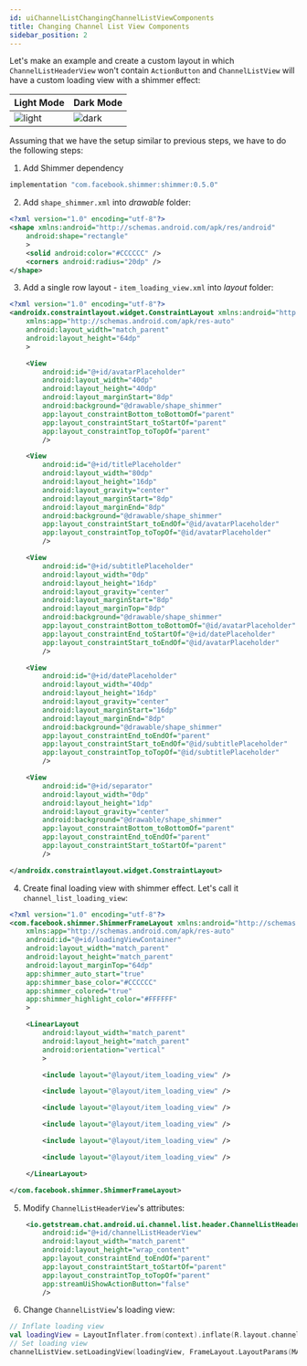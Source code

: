 ```yaml
---
id: uiChannelListChangingChannelListViewComponents
title: Changing Channel List View Components
sidebar_position: 2
---
```

Let's make an example and create a custom layout in which `ChannelListHeaderView` won't contain `ActionButton` and `ChannelListView` will have a custom loading view with a shimmer effect:

| Light Mode | Dark Mode |
| --- | --- |
|![light](https://user-images.githubusercontent.com/17440581/108346797-10004c00-71e0-11eb-813b-c807067eb146.png)|![dark](https://user-images.githubusercontent.com/17440581/108346793-0f67b580-71e0-11eb-97f1-1adb99d92443.png)|

Assuming that we have the setup similar to previous steps, we have to do the following steps:
1. Add Shimmer dependency
```groovy
implementation "com.facebook.shimmer:shimmer:0.5.0"
```
2. Add `shape_shimmer.xml` into _drawable_ folder:
```xml
<?xml version="1.0" encoding="utf-8"?>
<shape xmlns:android="http://schemas.android.com/apk/res/android"
    android:shape="rectangle"
    >
    <solid android:color="#CCCCCC" />
    <corners android:radius="20dp" />
</shape>
```
3. Add a single row layout - `item_loading_view.xml` into _layout_ folder:
```xml
<?xml version="1.0" encoding="utf-8"?>
<androidx.constraintlayout.widget.ConstraintLayout xmlns:android="http://schemas.android.com/apk/res/android"
    xmlns:app="http://schemas.android.com/apk/res-auto"
    android:layout_width="match_parent"
    android:layout_height="64dp"
    >

    <View
        android:id="@+id/avatarPlaceholder"
        android:layout_width="40dp"
        android:layout_height="40dp"
        android:layout_marginStart="8dp"
        android:background="@drawable/shape_shimmer"
        app:layout_constraintBottom_toBottomOf="parent"
        app:layout_constraintStart_toStartOf="parent"
        app:layout_constraintTop_toTopOf="parent"
        />

    <View
        android:id="@+id/titlePlaceholder"
        android:layout_width="80dp"
        android:layout_height="16dp"
        android:layout_gravity="center"
        android:layout_marginStart="8dp"
        android:layout_marginEnd="8dp"
        android:background="@drawable/shape_shimmer"
        app:layout_constraintStart_toEndOf="@id/avatarPlaceholder"
        app:layout_constraintTop_toTopOf="@id/avatarPlaceholder"
        />

    <View
        android:id="@+id/subtitlePlaceholder"
        android:layout_width="0dp"
        android:layout_height="16dp"
        android:layout_gravity="center"
        android:layout_marginStart="8dp"
        android:layout_marginTop="8dp"
        android:background="@drawable/shape_shimmer"
        app:layout_constraintBottom_toBottomOf="@id/avatarPlaceholder"
        app:layout_constraintEnd_toStartOf="@+id/datePlaceholder"
        app:layout_constraintStart_toEndOf="@id/avatarPlaceholder"
        />

    <View
        android:id="@+id/datePlaceholder"
        android:layout_width="40dp"
        android:layout_height="16dp"
        android:layout_gravity="center"
        android:layout_marginStart="16dp"
        android:layout_marginEnd="8dp"
        android:background="@drawable/shape_shimmer"
        app:layout_constraintEnd_toEndOf="parent"
        app:layout_constraintStart_toEndOf="@id/subtitlePlaceholder"
        app:layout_constraintTop_toTopOf="@id/subtitlePlaceholder"
        />

    <View
        android:id="@+id/separator"
        android:layout_width="0dp"
        android:layout_height="1dp"
        android:layout_gravity="center"
        android:background="@drawable/shape_shimmer"
        app:layout_constraintBottom_toBottomOf="parent"
        app:layout_constraintEnd_toEndOf="parent"
        app:layout_constraintStart_toStartOf="parent"
        />

</androidx.constraintlayout.widget.ConstraintLayout>
```
4. Create final loading view with shimmer effect. Let's call it `channel_list_loading_view`:
```xml
<?xml version="1.0" encoding="utf-8"?>
<com.facebook.shimmer.ShimmerFrameLayout xmlns:android="http://schemas.android.com/apk/res/android"
    xmlns:app="http://schemas.android.com/apk/res-auto"
    android:id="@+id/loadingViewContainer"
    android:layout_width="match_parent"
    android:layout_height="match_parent"
    android:layout_marginTop="64dp"
    app:shimmer_auto_start="true"
    app:shimmer_base_color="#CCCCCC"
    app:shimmer_colored="true"
    app:shimmer_highlight_color="#FFFFFF"
    >

    <LinearLayout
        android:layout_width="match_parent"
        android:layout_height="match_parent"
        android:orientation="vertical"
        >

        <include layout="@layout/item_loading_view" />

        <include layout="@layout/item_loading_view" />

        <include layout="@layout/item_loading_view" />

        <include layout="@layout/item_loading_view" />

        <include layout="@layout/item_loading_view" />

        <include layout="@layout/item_loading_view" />

    </LinearLayout>

</com.facebook.shimmer.ShimmerFrameLayout>
```
5. Modify `ChannelListHeaderView`'s attributes:
```xml
    <io.getstream.chat.android.ui.channel.list.header.ChannelListHeaderView
        android:id="@+id/channelListHeaderView"
        android:layout_width="match_parent"
        android:layout_height="wrap_content"
        app:layout_constraintEnd_toEndOf="parent"
        app:layout_constraintStart_toStartOf="parent"
        app:layout_constraintTop_toTopOf="parent"
        app:streamUiShowActionButton="false"
        />
```
6. Change `ChannelListView`'s loading view:
```kotlin
// Inflate loading view
val loadingView = LayoutInflater.from(context).inflate(R.layout.channel_list_loading_view, channelListView)
// Set loading view
channelListView.setLoadingView(loadingView, FrameLayout.LayoutParams(MATCH_PARENT, MATCH_PARENT))
```

